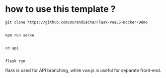 # how to use this template ? 

    git clone https://github.com/DurandSacha/Flask-VueJS-Docker-Demo


    npm run serve


    cd api


    flask run


flask is used for API branching, while vue.js is useful for separate front-end.